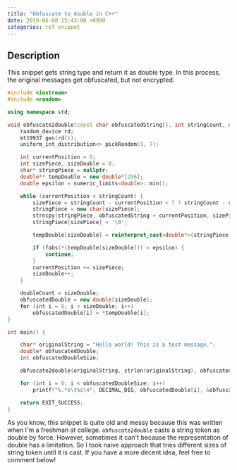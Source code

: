```yaml
---
title: "Obfuscate to double in C++"
date: 2019-06-08 15:43:00 +0900
categories: ref snippet
---
```


## Description
This snippet gets string type and return it as double type. In this process, the original messages get obfuscated, but not encrypted.

~~~cpp
#include <iostream>
#include <random>

using namespace std;

void obfuscate2double(const char obfuscatedString[], int stringCount, double*& obfuscatedDouble, int& doubleCount) {
	random_device rd;
	mt19937 gen(rd());
	uniform_int_distribution<> pickRandom(3, 7);

	int currentPosition = 0;
	int sizePiece, sizeDouble = 0;
	char* stringPiece = nullptr;
	double** tempDouble = new double*[256];
	double epsilon = numeric_limits<double>::min();

	while (currentPosition < stringCount) {
		sizePiece = stringCount - currentPosition < 7 ? stringCount - currentPosition : pickRandom(gen);
		stringPiece = new char[sizePiece];
		strncpy(stringPiece, obfuscatedString + currentPosition, sizePiece);
		stringPiece[sizePiece] = '\0';

		tempDouble[sizeDouble] = reinterpret_cast<double*>(stringPiece);

		if (fabs(*(tempDouble[sizeDouble])) < epsilon) {
			continue;
		}
		currentPosition += sizePiece;
		sizeDouble++;
	}

	doubleCount = sizeDouble;
	obfuscatedDouble = new double[sizeDouble];
	for (int i = 0; i < sizeDouble; i++)
		obfuscatedDouble[i] = *tempDouble[i];
}

int main() {

	char* originalString = "Hello world! This is a test message.";
	double* obfuscatedDouble;
	int obfuscatedDoubleSize;

	obfuscate2double(originalString, strlen(originalString), obfuscatedDouble, obfuscatedDoubleSize);

	for (int i = 0; i < obfuscatedDoubleSize; i++)
		printf("%.*e\t%s\n", DECIMAL_DIG, obfuscatedDouble[i], &obfuscatedDouble[i]);

	return EXIT_SUCCESS;
}
~~~

As you know, this snippet is quite old and messy because this was written when I'm a freshman at college.
`obfuscate2double` casts a string token as double by force. However, sometimes it can't because the representation of double has a limitation. So I took naive approach that tries different sizes of string token until it is cast. If you have a more decent idea, feel free to comment below!
